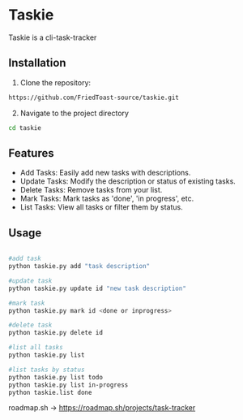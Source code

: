 # Taskie

Taskie is a cli-task-tracker

## Installation

1. Clone the repository:

```bash
https://github.com/FriedToast-source/taskie.git
```

2. Navigate to the project directory

```bash
cd taskie
```

## Features

+ Add Tasks: Easily add new tasks with descriptions.
+ Update Tasks: Modify the description or status of existing tasks.
+ Delete Tasks: Remove tasks from your list.
+ Mark Tasks: Mark tasks as 'done', 'in progress', etc.
+ List Tasks: View all tasks or filter them by status.


## Usage

```bash

#add task
python taskie.py add "task description"

#update task
python taskie.py update id "new task description"

#mark task
python taskie.py mark id <done or inprogress>

#delete task
python taskie.py delete id

#list all tasks
python taskie.py list

#list tasks by status
python taskie.py list todo
python taskie.py list in-progress
python taskie.list done
```
roadmap.sh -> https://roadmap.sh/projects/task-tracker




